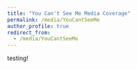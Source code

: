 ```yaml
---
title: "You Can't See Me Media Coverage"
permalink: /media/YouCantSeeMe
author_profile: true
redirect_from: 
  - /media/YouCantSeeMe
---
```


testing!